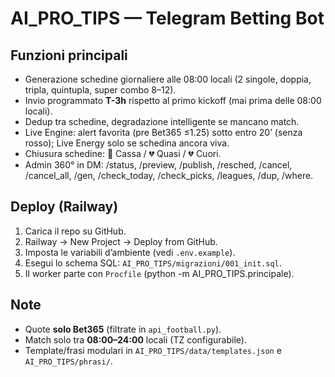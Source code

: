 # AI_PRO_TIPS — Telegram Betting Bot

## Funzioni principali
- Generazione schedine giornaliere alle 08:00 locali (2 singole, doppia, tripla, quintupla, super combo 8–12).
- Invio programmato **T-3h** rispetto al primo kickoff (mai prima delle 08:00 locali).
- Dedup tra schedine, degradazione intelligente se mancano match.
- Live Engine: alert favorita (pre Bet365 ≤1.25) sotto entro 20’ (senza rosso); Live Energy solo se schedina ancora viva.
- Chiusura schedine: 🎉 Cassa / 💔 Quasi / 💔 Cuori.
- Admin 360° in DM: /status, /preview, /publish, /resched, /cancel, /cancel_all, /gen, /check_today, /check_picks, /leagues, /dup, /where.

## Deploy (Railway)
1. Carica il repo su GitHub.
2. Railway → New Project → Deploy from GitHub.
3. Imposta le variabili d’ambiente (vedi `.env.example`).
4. Esegui lo schema SQL: `AI_PRO_TIPS/migrazioni/001_init.sql`.
5. Il worker parte con `Procfile` (python -m AI_PRO_TIPS.principale).

## Note
- Quote **solo Bet365** (filtrate in `api_football.py`).
- Match solo tra **08:00–24:00** locali (TZ configurabile).
- Template/frasi modulari in `AI_PRO_TIPS/data/templates.json` e `AI_PRO_TIPS/phrasi/`.
